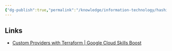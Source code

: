```yaml
---
{"dg-publish":true,"permalink":"/knowledge/information-technology/hashicorp/terraform/terraform/","dgPassFrontmatter":true}
---
```


## Links
- [Custom Providers with Terraform | Google Cloud Skills Boost](https://www.cloudskillsboost.google/focuses/1204?parent=catalog)
